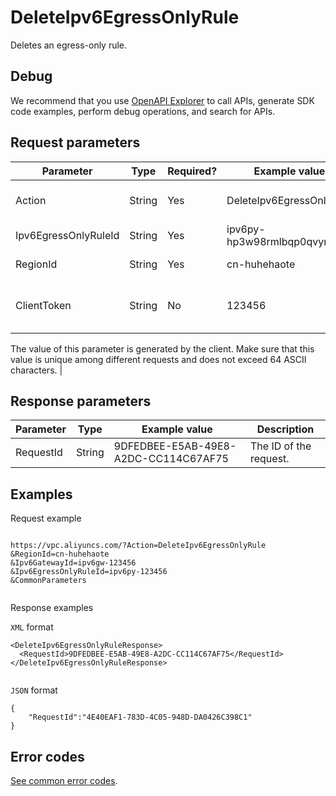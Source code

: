 # DeleteIpv6EgressOnlyRule

Deletes an egress-only rule.

## Debug

We recommend that you use [OpenAPI Explorer](https://api.aliyun.com/#product=Vpc&api=CreateIpv6Gateway) to call APIs, generate SDK code examples, perform debug operations, and search for APIs.

## Request parameters

|Parameter|Type|Required?|Example value|Description|
|---------|----|---------|-------------|-----------|
|Action|String|Yes|DeleteIpv6EgressOnlyRule|The name of this action. Value: **DeleteIpv6EgressOnlyRule** |
|Ipv6EgressOnlyRuleId|String|Yes|ipv6py-hp3w98rmlbqp0qvyrx9ju|The ID of the egress-only rule to be deleted. |
|RegionId|String|Yes|cn-huhehaote|The ID of the IPv6 Gateway. |
|ClientToken|String|No|123456|Optional. The client token. It is used to ensure the idempotence of the request.

 The value of this parameter is generated by the client. Make sure that this value is unique among different requests and does not exceed 64 ASCII characters. |

## Response parameters

|Parameter|Type|Example value|Description|
|---------|----|-------------|-----------|
|RequestId|String|9DFEDBEE-E5AB-49E8-A2DC-CC114C67AF75|The ID of the request. |

## Examples

Request example

```

https://vpc.aliyuncs.com/?Action=DeleteIpv6EgressOnlyRule
&RegionId=cn-huhehaote
&Ipv6GatewayId=ipv6gw-123456
&Ipv6EgressOnlyRuleId=ipv6py-123456
&CommonParameters
			
```

Response examples

`XML` format

```
<DeleteIpv6EgressOnlyRuleResponse>
  <RequestId>9DFEDBEE-E5AB-49E8-A2DC-CC114C67AF75</RequestId>
</DeleteIpv6EgressOnlyRuleResponse>
			
```

`JSON` format

```
{
	"RequestId":"4E40EAF1-783D-4C05-948D-DA0426C398C1"
}
```

## Error codes

[See common error codes](https://error-center.aliyun.com/status/product/Vpc).

